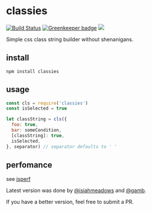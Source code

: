 # classies

[![Build Status](https://travis-ci.org/StephanHoyer/classies.svg?branch=master)](https://travis-ci.org/StephanHoyer/classies)
[![Greenkeeper badge](https://badges.greenkeeper.io/StephanHoyer/classies.svg)](https://greenkeeper.io/)
![](http://img.badgesize.io/StephanHoyer/classies/master/index.js.svg?compression=gzip)


Simple css class string builder without shenanigans.

## install

```
npm install classies
```

## usage

```js
const cls = require('classies')
const isSelected = true

let classString = cls({
  foo: true,
  bar: someCondition,
  [classString]: true,
  isSelected,
}, separator) // separator defaults to ' '
```

## perfomance

see [jsperf](https://jsperf.com/cls/1)

Latest version was done by [@isiahmeadows](https://github.com/isiahmeadows) and [@gamb](https://github.com/gamb).

If you have a better version, feel free to submit a PR.
